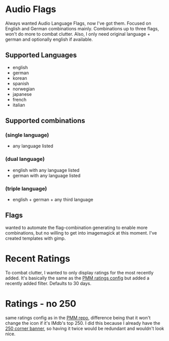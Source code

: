 # Audio Flags # 

Always wanted Audio Language Flags, now I've got them. Focused on English and German combinations mainly. 
Combinations up to three flags, won't do more to combat clutter. Also, I only need original language + german and optionally english if available.

## Supported Languages ##
- english
- german
- korean
- spanish
- norwegian
- japanese
- french
- italian

## Supported combinations ##
### (single language) ###
- any language listed

### (dual language) ###
- english with any language listed
- german with any language listed

### (triple language) ###
- english + german + any third language

## Flags ##
wanted to automate the flag-combination generating to enable more combinations, but no willing to get into imagemagick at this moment. I've created templates with gimp.

# Recent Ratings # 

To combat clutter, I wanted to only display ratings for the most recently added.
It's basically the same as the [PMM ratings config](https://github.com/meisnate12/Plex-Meta-Manager-Configs/blob/master/PMM/overlays/ratings.yml) but added a recently added filter. Defaults to 30 days.

# Ratings - no 250 # 

same ratings config as in the [PMM repo](https://github.com/meisnate12/Plex-Meta-Manager-Configs/blob/master/PMM/overlays/ratings.yml), difference being that it won't change the icon if it's IMdb's top 250.
I did this because I already have the [250 corner banner](https://github.com/meisnate12/Plex-Meta-Manager-Configs/blob/master/PMM/overlays/imdb_top_250.yml), so having it twice would be redundant and wouldn't look nice.
